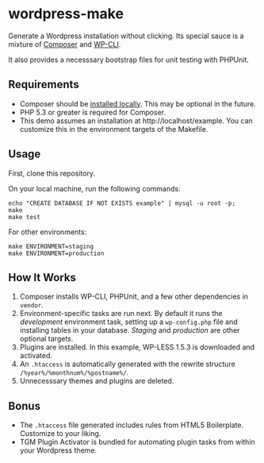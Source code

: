 # wordpress-make

Generate a Wordpress installation without clicking. Its special sauce is a mixture of [Composer](http://getcomposer.org) and [WP-CLI](http://wp-cli.org).

It also provides a necesssary bootstrap files for unit testing with PHPUnit.

## Requirements

* Composer should be [installed locally](http://getcomposer.org/doc/00-intro.md#system-requirements). This may be optional in the future.
* PHP 5.3 or greater is required for Composer. 
* This demo assumes an installation at http://localhost/example. You can customize this in the environment targets of the Makefile.

## Usage

First, clone this repository.

On your local machine, run the following commands:

	echo "CREATE DATABASE IF NOT EXISTS example" | mysql -u root -p; 
	make
	make test

For other environments:

	make ENVIRONMENT=staging
	make ENVIRONMENT=production

## How It Works

1. Composer installs WP-CLI, PHPUnit, and a few other dependencies in `vendor`.
2. Environment-specific tasks are run next. By default it runs the *development* environment task, setting up a `wp-config.php` file and installing tables in your database. *Staging* and *production* are other optional targets.
3. Plugins are installed. In this example, WP-LESS 1.5.3 is downloaded and activated.
4. An `.htaccess` is automatically generated with the rewrite structure `/%year%/%monthnum%/%postname%/`.
5. Unnecesssary themes and plugins are deleted.
  
## Bonus

* The `.htaccess` file generated includes rules from HTML5 Boilerplate. Customize to your liking.
* TGM Plugin Activator is bundled for automating plugin tasks from within your Wordpress theme.
